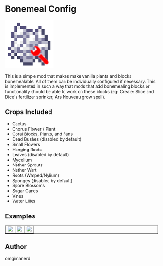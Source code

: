 # Bonemeal Config

![Mod icon](assets/icon.png "Bonemeal Config")

This is a simple mod that makes make vanilla plants and blocks bonemealable.
All of them can be individually configured if necessary. This is implemented
in such a way that mods that add bonemealing blocks or functionality should
be able to work on these blocks (eg: Create: Slice and Dice's fertilizer
sprinker, Ars Nouveau grow spell).

## Crops Included

- Cactus
- Chorus Flower / Plant
- Coral Blocks, Plants, and Fans
- Dead Bushes (disabled by default)
- Small Flowers
- Hanging Roots
- Leaves (disabled by default)
- Mycelium
- Nether Sprouts
- Nether Wart
- Roots (Warped/Nylium)
- Sponges (disabled by default)
- Spore Blossoms
- Sugar Canes
- Vines
- Water Lilies

## Examples
<table border='1'>
  <tr>
    <td>
      <img src="https://github.com/omgimanerd/bonemeal_config/blob/master/assets/bonemeal1.gif?raw=true"
           height="250" />
    </td>
    <td>
      <img src="https://github.com/omgimanerd/bonemeal_config/blob/master/assets/bonemeal2.gif?raw=true"
           height="250" />
    </td>
    <td>
      <img src="https://github.com/omgimanerd/bonemeal_config/blob/master/assets/bonemeal3.gif?raw=true"
           height="250" />
    </td>
  </tr>
</table>

## Author
omgimanerd

